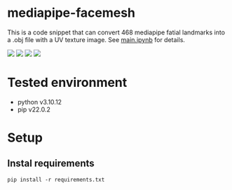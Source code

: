 # mediapipe-facemesh

This is a code snippet that can convert 468 mediapipe fatial landmarks into a .obj file with a UV texture image. See [main.ipynb](main.ipynb) for details. 

![](./data/gakki.jpg)
![](./data/landmarks.jpg)
![](./data/texture-landmark.jpg)
![](./data/demo.gif)

# Tested environment
- python v3.10.12
- pip v22.0.2

# Setup
## Instal requirements
```
pip install -r requirements.txt
```